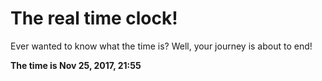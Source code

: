 # The real time clock!

Ever wanted to know what the time is? Well, your journey is about to end!

**The time is Nov 25, 2017, 21:55**